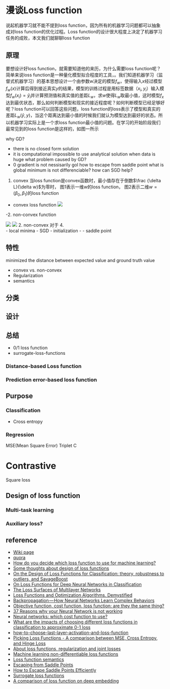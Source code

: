 # 漫谈Loss function
说起机器学习就不能不提到loss function，因为所有的机器学习问题都可以抽象成对loss function的优化过程。Loss function的设计很大程度上决定了机器学习任务的成败，本文我们就聊聊loss function

## 原理
要想设计好loss function，就需要知道他的来历，为什么需要loss function呢？简单来说loss function是一种量化模型拟合程度的工具，。我们知道机器学习（监督式机器学习）的基本思想设计一个由参数$w$决定的模型$f_w$，使得输入$x$经过模型$f_w(x)$计算后得到接近真实$y$的结果，模型的训练过程是用标签数据（$x_i, y_i$）输入模型$f_w(x_i) = \hat y_i$并计算预测值和真实值的差距$L_w$，求$w$使得$L_w$取最小值，这时模型$f_x$达到最优状态，那么如何判断模型和现实的接近程度呢？如何判断模型已经足够好呢？loss function可以回答这些问题，loss function的loss表示了模型和真实的差距$L_w(\hat y, y)$，当这个距离达到最小值的时候我们就认为模型达到最好的状态。所以机器学习实际上是一个求loss function最小值的问题。在学习的开始阶段我们最常见到的loss function是这样的，如图一所示

why GD?
- there is no closed form solution
- it is computational impossible to use analytical solution when data is huge
what problem caused by GD?
- 0 gradient is not nessisarily gol
how to escape from saddle point
what is global minimum is not differenciable?
how can SGD help?


1.  convex
当loss function是convex函数时，最小值存在于倒数$\frac {\delta L}{\delta w}$为零时， 图1表示一维$w$的loss function， 图2表示二维$w = (\beta_0, \beta_1)$的loss function
- convex loss function
![](https://cdn-images-1.medium.com/max/1600/1*t6OiVIMKw3SBjNzj-lp_Fw.png)


-2. non-convex function

![](https://i.stack.imgur.com/TY1L1.png)
![](https://www.cs.umd.edu/~tomg/img/landscapes/noshort.png)
2. non-convex
对于
4. 	
	- local minima
		- SGD
		- initialization
		- 
	- saddle point

## 特性

minimized the distance between expected value and ground truth value

- convex vs. non-convex
- Regularization
- semantics

## 分类

## 设计

## 总结

- 0/1 loss function
- surrogate-loss-functions

### Distance-based Loss function
### Prediction error-based loss function

## Purpose
### Classification
- Cross entropy
### Regression
 MSE(Mean Square Error)
 Triplet
 C
# Contrastive
 Square loss


## Design of loss function
### Multi-task learning
### Auxiliary loss?



## reference
- [Wiki page](https://en.wikipedia.org/wiki/Loss_function)
- [quora](https://www.quora.com/When-is-square-loss-not-good-for-loss-function-for-regression)
- [How do you decide which loss function to use for machine learning?](https://www.quora.com/How-do-you-decide-which-loss-function-to-use-for-machine-learning)
- [Some thoughts about design of loss functions](https://www.ine.pt/revstat/pdf/rs070102.pdf)
- [On the Design of Loss Functions for Classification: theory, robustness to outliers, and SavageBoost](https://papers.nips.cc/paper/3591-on-the-design-of-loss-functions-for-classification-theory-robustness-to-outliers-and-savageboost.pdf)
- [On Loss Functions for Deep Neural Networks in Classification](https://arxiv.org/pdf/1702.05659.pdf)
- [The Loss Surfaces of Multilayer Networks](https://arxiv.org/pdf/1412.0233.pdf)
- [Loss Functions and Optimization Algorithms. Demystified](https://medium.com/data-science-group-iitr/loss-functions-and-optimization-algorithms-demystified-bb92daff331c)
- [Backpropagation — How Neural Networks Learn Complex Behaviors](https://medium.com/autonomous-agents/backpropagation-how-neural-networks-learn-complex-behaviors-9572ac161670)
- [Objective function, cost function, loss function: are they the same thing?](https://stats.stackexchange.com/questions/179026/objective-function-cost-function-loss-function-are-they-the-same-thing)
- [37 Reasons why your Neural Network is not working](https://blog.slavv.com/37-reasons-why-your-neural-network-is-not-working-4020854bd607)
- [Neural networks: which cost function to use?](https://datascience.stackexchange.com/questions/9850/neural-networks-which-cost-function-to-use)
- [What are the impacts of choosing different loss functions in classification to approximate 0-1 loss](https://stats.stackexchange.com/questions/222585/what-are-the-impacts-of-choosing-different-loss-functions-in-classification-to-a)
- [how-to-choose-last-layer-activation-and-loss-function](https://www.dlology.com/blog/how-to-choose-last-layer-activation-and-loss-function)
- [Picking Loss Functions - A comparison between MSE, Cross Entropy, and Hinge Loss](http://rohanvarma.me/Loss-Functions/)
- [About loss functions, regularization and joint losses ](http://christopher5106.github.io/deep/learning/2016/09/16/about-loss-functions-multinomial-logistic-logarithm-cross-entropy-square-errors-euclidian-absolute-frobenius-hinge.html)
- [Machine learning non-differentiable loss functions](http://khanhxnguyen.com/machine-learning-non-differentiable-loss-functions/)
- [Loss function semantics](http://hunch.net/?p=269)
- [Escaping from Saddle Points](http://www.offconvex.org/2016/03/22/saddlepoints/)
- [How to Escape Saddle Points Efficiently](http://www.offconvex.org/2017/07/19/saddle-efficiency/)
- [Surrogate loss functions](http://fa.bianp.net/blog/2014/surrogate-loss-functions-in-machine-learning/)
- [A comparison of loss function on deep embedding](https://www.slideshare.net/CenkBircanolu/a-comparison-of-loss-function-on-deep-embedding)
<!--stackedit_data:
eyJoaXN0b3J5IjpbMjIyMTc2NzI2XX0=
-->
